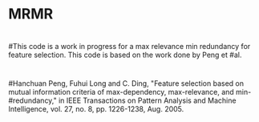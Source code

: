 # MRMR
#
#This code is a work in progress for a max relevance min redundancy for feature selection. This code is based on the work done by Peng et #al.
#
#Hanchuan Peng, Fuhui Long and C. Ding, "Feature selection based on mutual information criteria of max-dependency, max-relevance, and min-#redundancy," in IEEE Transactions on Pattern Analysis and Machine Intelligence, vol. 27, no. 8, pp. 1226-1238, Aug. 2005.
